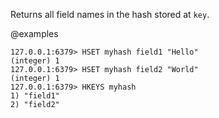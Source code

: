 Returns all field names in the hash stored at `key`.

@examples

```valkey-cli
127.0.0.1:6379> HSET myhash field1 "Hello"
(integer) 1
127.0.0.1:6379> HSET myhash field2 "World"
(integer) 1
127.0.0.1:6379> HKEYS myhash
1) "field1"
2) "field2"
```
